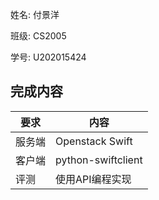 姓名: 付景洋

班级: CS2005

学号: U202015424

## 完成内容

| 要求   | 内容               |
| ------ | ------------------ |
| 服务端 | Openstack Swift    |
| 客户端 | python-swiftclient |
| 评测   | 使用API编程实现    |

